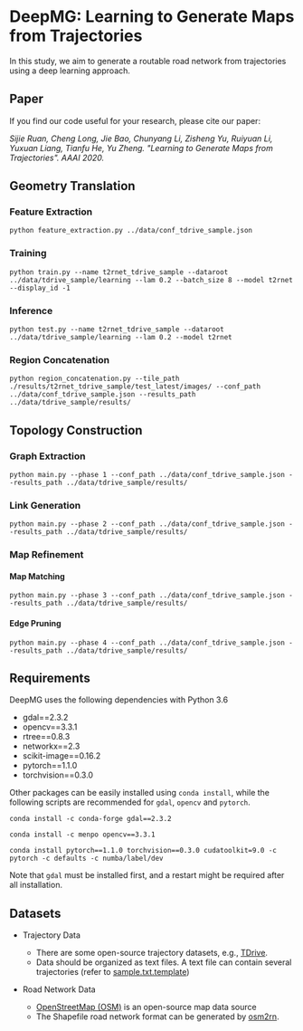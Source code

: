 # DeepMG: Learning to Generate Maps from Trajectories

In this study, we aim to generate a routable road network from trajectories using a deep learning approach.

## Paper

If you find our code useful for your research, please cite our paper:

*Sijie Ruan, Cheng Long, Jie Bao, Chunyang Li, Zisheng Yu, Ruiyuan Li, Yuxuan Liang, Tianfu He, Yu Zheng. "Learning to Generate Maps from Trajectories". AAAI 2020.*


## Geometry Translation

### Feature Extraction

`python feature_extraction.py ../data/conf_tdrive_sample.json`

### Training

`python train.py --name t2rnet_tdrive_sample --dataroot ../data/tdrive_sample/learning --lam 0.2 --batch_size 8 --model t2rnet --display_id -1`

### Inference

`python test.py --name t2rnet_tdrive_sample --dataroot ../data/tdrive_sample/learning --lam 0.2 --model t2rnet`

### Region Concatenation

`python region_concatenation.py --tile_path ./results/t2rnet_tdrive_sample/test_latest/images/ --conf_path ../data/conf_tdrive_sample.json --results_path ../data/tdrive_sample/results/`

## Topology Construction

### Graph Extraction

`python main.py --phase 1 --conf_path ../data/conf_tdrive_sample.json --results_path ../data/tdrive_sample/results/`

### Link Generation

`python main.py --phase 2 --conf_path ../data/conf_tdrive_sample.json --results_path ../data/tdrive_sample/results/`

### Map Refinement

#### Map Matching

`python main.py --phase 3 --conf_path ../data/conf_tdrive_sample.json --results_path ../data/tdrive_sample/results/`

#### Edge Pruning

`python main.py --phase 4 --conf_path ../data/conf_tdrive_sample.json --results_path ../data/tdrive_sample/results/`

## Requirements

DeepMG uses the following dependencies with Python 3.6

* gdal==2.3.2
* opencv==3.3.1
* rtree==0.8.3
* networkx==2.3
* scikit-image==0.16.2
* pytorch==1.1.0
* torchvision==0.3.0

Other packages can be easily installed using `conda install`, while the following scripts are recommended for `gdal`, `opencv` and `pytorch`.

`conda install -c conda-forge gdal==2.3.2`

`conda install -c menpo opencv==3.3.1`

`conda install pytorch==1.1.0 torchvision==0.3.0 cudatoolkit=9.0 -c pytorch -c defaults -c numba/label/dev`

Note that `gdal` must be installed first, and a restart might be required after all installation.

## Datasets

* Trajectory Data
    * There are some open-source trajectory datasets, e.g., [TDrive](https://www.microsoft.com/en-us/research/publication/t-drive-trajectory-data-sample/).
    * Data should be organized as text files. A text file can contain several trajectories (refer to [sample.txt.template](https://github.com/sjruan/DeepMG/blob/master/data/tdrive_sample/traj/sample.txt.template))
    
* Road Network Data
    * [OpenStreetMap (OSM)](https://www.openstreetmap.org/) is an open-source map data source
    * The Shapefile road network format can be generated by [osm2rn](https://github.com/sjruan/osm2rn).
